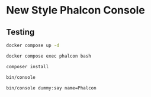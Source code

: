# New Style Phalcon Console

## Testing

```bash
docker compose up -d
```

```bash
docker compose exec phalcon bash
```

```bash
composer install
```

```bash
bin/console
```

```bash
bin/console dummy:say name=Phalcon
```

